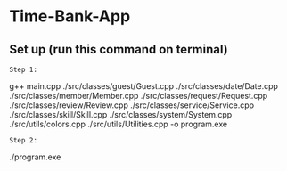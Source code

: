 # Time-Bank-App

## Set up (run this command on terminal)

`Step 1: `

g++ main.cpp ./src/classes/guest/Guest.cpp ./src/classes/date/Date.cpp ./src/classes/member/Member.cpp ./src/classes/request/Request.cpp ./src/classes/review/Review.cpp ./src/classes/service/Service.cpp ./src/classes/skill/Skill.cpp ./src/classes/system/System.cpp ./src/utils/colors.cpp ./src/utils/Utilities.cpp -o program.exe

`Step 2: `

./program.exe
